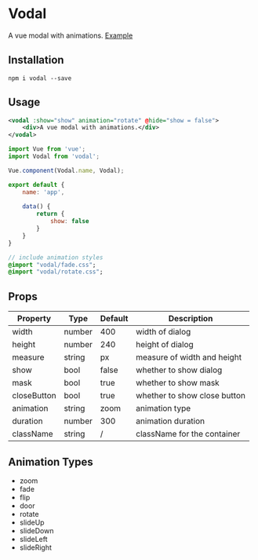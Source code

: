 # Vodal
A vue modal with animations.
[Example](http://rodal.cn)

## Installation    

    npm i vodal --save
    
## Usage
``` xml
<vodal :show="show" animation="rotate" @hide="show = false">
    <div>A vue modal with animations.</div>
</vodal>
```

``` javascript
import Vue from 'vue';
import Vodal from 'vodal';

Vue.component(Vodal.name, Vodal);

export default {
    name: 'app',
    
    data() {
        return {
            show: false
        }
    }
}
```

``` sass
// include animation styles
@import "vodal/fade.css";
@import "vodal/rotate.css";
```

## Props

Property|Type|Default|Description
---|---|---|---
width|number|400|width of dialog
height|number|240|height of dialog
measure|string|px|measure of width and height
show|bool|false|whether to show dialog
mask|bool|true|whether to show mask
closeButton|bool|true|whether to show close button
animation|string|zoom|animation type
duration|number|300|animation duration
className|string|/|className for the container

## Animation Types
* zoom
* fade
* flip
* door
* rotate
* slideUp
* slideDown
* slideLeft
* slideRight
